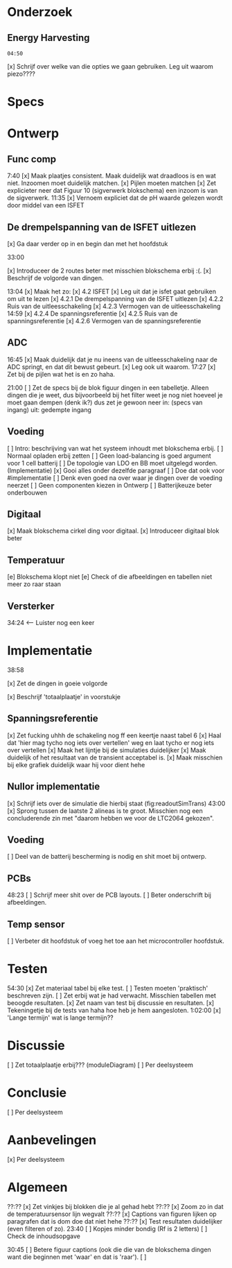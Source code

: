 # Onderzoek
## Energy Harvesting
    04:50
[x] Schrijf over welke van die opties we gaan gebruiken. Leg uit waarom piezo????

# Specs

# Ontwerp
## Func comp
7:40
[x] Maak plaatjes consistent. Maak duidelijk wat draadloos is en wat niet. Inzoomen moet duidelijk matchen.
[x] Pijlen moeten matchen
[x] Zet explicieter neer dat Figuur 10 (sigverwerk blokschema) een inzoom is van de sigverwerk.
11:35
[x] Vernoem expliciet dat de pH waarde gelezen wordt door middel van een ISFET
## De drempelspanning van de ISFET uitlezen
[x] Ga daar verder op in en begin dan met het hoofdstuk

33:00
<!--!     dit is redelijk belangrijk doe dit pls    -->
[x] Introduceer de 2 routes beter met misschien blokschema erbij :(.
[x] Beschrijf de volgorde van dingen.
<!--!     dit is redelijk belangrijk doe dit pls    -->

13:04
[x] Maak het zo:
[x] 4.2 ISFET
[x]     Leg uit dat je isfet gaat gebruiken om uit te lezen
[x]     4.2.1 De drempelspanning van de ISFET uitlezen
[x]     4.2.2 Ruis van de uitleesschakeling
[x]     4.2.3 Vermogen van de uitleesschakeling
14:59
[x]     4.2.4 De spanningsreferentie
[x]     4.2.5 Ruis van de spanningsreferentie
[x]     4.2.6 Vermogen van de spanningsreferentie


## ADC
16:45
[x] Maak duidelijk dat je nu ineens van de uitleesschakeling naar de ADC springt, en dat dit bewust gebeurt.
[x] Leg ook uit waarom.
17:27
[x] Zet bij de pijlen wat het is en zo haha.

21:00
[ ] Zet de specs bij de blok figuur dingen in een tabelletje.
    Alleen dingen die je weet, dus bijvoorbeeld bij het filter weet je nog niet hoeveel je moet gaan dempen (denk ik?) dus zet je gewoon neer
    in: (specs van ingang)
    uit: gedempte ingang


<!--Dit is een grote TODO, doe samen met Big T of Tenko-->
## Voeding
[ ] Intro: beschrijving van wat het systeem inhoudt met blokschema erbij.
[ ] Normaal opladen erbij zetten
[ ] Geen load-balancing is goed argument voor 1 cell batterij
[ ] De topologie van LDO en BB moet uitgelegd worden. (Implementatie)
[x] Gooi alles onder dezelfde paragraaf
[ ] Doe dat ook voor #implementatie
[ ] Denk even goed na over waar je dingen over de voeding neerzet
    [ ] Geen componenten kiezen in Ontwerp
[ ] Batterijkeuze beter onderbouwen




## Digitaal
[x] Maak blokschema cirkel ding voor digitaal.
[x] Introduceer digitaal blok beter

## Temperatuur
<!--? niet gefixt maar gewoon weggehaald lol -->
[e] Blokschema klopt niet
[e] Check of die afbeeldingen en tabellen niet meer zo raar staan

## Versterker
34:24 <-- Luister nog een keer



# Implementatie
38:58
<!--! even met big T bespreken -->
[x] Zet de dingen in goeie volgorde
<!--! even met big T bespreken -->

[x] Beschrijf 'totaalplaatje' in voorstukje


## Spanningsreferentie
[x] Zet fucking uhhh de schakeling nog ff een keertje naast tabel 6
[x] Haal dat 'hier mag tycho nog iets over vertellen' weg en laat tycho er nog iets over vertellen
[x] Maak het lijntje bij de simulaties duidelijker
[x] Maak duidelijk of het resultaat van de transient acceptabel is. 
[x] Maak misschien bij elke grafiek duidelijk waar hij voor dient hehe

## Nullor implementatie
[x] Schrijf iets over de simulatie die hierbij staat (fig:readoutSimTrans)
43:00
[x] Sprong tussen de laatste 2 alineas is te groot.
    Misschien nog een concluderende zin met "daarom hebben we voor de LTC2064 gekozen".

## Voeding
[ ] Deel van de batterij bescherming is nodig en shit moet bij ontwerp.

## PCBs
48:23
[ ] Schrijf meer shit over de PCB layouts.
[ ] Beter onderschrift bij afbeeldingen.

## Temp sensor
[ ] Verbeter dit hoofdstuk of voeg het toe aan het microcontroller hoofdstuk.


# Testen
54:30
[x] Zet materiaal tabel bij elke test.
[ ] Testen moeten 'praktisch' beschreven zijn.
[ ] Zet erbij wat je had verwacht.
    Misschien tabellen met beoogde resultaten.
[x] Zet naam van test bij discussie en resultaten.
[x] Tekeningetje bij de tests van haha hoe heb je hem aangesloten.
1:02:00
[x] 'Lange termijn' wat is lange termijn??


# Discussie
[ ] Zet totaalplaatje erbij??? (moduleDiagram)
[ ] Per deelsysteem

# Conclusie
[ ] Per deelsysteem

# Aanbevelingen
[x] Per deelsysteem


# Algemeen
??:??
[x] Zet vinkjes bij blokken die je al gehad hebt
??:??
[x] Zoom zo in dat de temperatuursensor lijn wegvalt
??:??
[x] Captions van figuren lijken op paragrafen dat is dom doe dat niet hehe 
??:??
[x] Test resultaten duidelijker (even filteren of zo).
23:40
[ ] Kopjes minder bondig (Rf is 2 letters)
[ ] Check de inhoudsopgave

30:45
[ ] Betere figuur captions (ook die die van de blokschema dingen want die beginnen met 'waar' en dat is 'raar').
[ ] 
